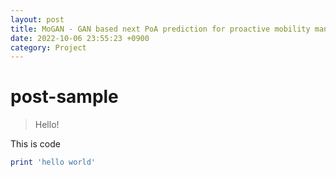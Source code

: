 ```yaml
---
layout: post
title: MoGAN - GAN based next PoA prediction for proactive mobility management
date: 2022-10-06 23:55:23 +0900
category: Project
---
```

# post-sample
> Hello!

This is code
```ruby
print 'hello world'
```
